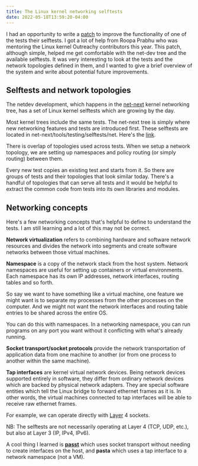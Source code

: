```yaml
---
title: The Linux kernel networking selftests
date: 2022-05-18T13:59:20-04:00
---
```


I had an opportunity to write a [patch](https://git.kernel.org/pub/scm/linux/kernel/git/netdev/net-next.git/commit/?id=a313f858ed36) to improve the functionality of one of the tests their selftests. I got a lot of help from Roopa Prabhu who was mentoring the Linux kernel Outreachy contributors this year. This patch, although simple, helped me get comfortable with the net-dev tree and the available selftests. It was very interesting to look at the tests and the network topologies defined in them, and I wanted to give a brief overview of the system and write about potential future improvements.

## Selftests and network topologies
The netdev development, which happens in the [net-next](https://git.kernel.org/pub/scm/linux/kernel/git/netdev/net-next.git/) kernel networking tree, has a set of Linux kernel selftests which are growing by the day.

Most kernel trees include the same tests. The net-next tree is simply where new networking features and tests are introduced first. These selftests are located in net-next/tools/testing/selftests/net. Here's the [link](https://git.kernel.org/pub/scm/linux/kernel/git/torvalds/linux.git/tree/tools/testing/selftests/net).  

There is overlap of topologies used across tests. When we setup a network topology, we are setting up namespaces and policy routing (or simply routing) between them.

Every new test copies an existing test and starts from it. So there are groups of tests and their topologies that look similar today. There's a handful of topologies that can serve all tests and it would be helpful to extract the common code from tests into its own libraries and modules.

## Networking concepts
Here's a few networking concepts that's helpful to define to understand the tests.
I am still learning and a lot of this may not be correct.

**Network virtualization** refers to combining hardware and software network resources and divides the network into segments and create software networks between those virtual machines.

**Namespace** is a copy of the network stack from the host system. Network namespaces are useful for setting up containers or virtual environments. Each namespace has its own IP addresses, network interfaces, routing tables and so forth.

So say we want to have something like a virtual machine, one feature we might want is to separate my processes from the other processes on the computer. And we might not want the network interfaces and routing table entries to be shared across the entire OS.

You can do this with namespaces. In a networking namespace, you can run programs on any port you want without it conflicting with what's already running.

**Socket transport/socket protocols** provide the network transportation of application data from one machine to another (or from one process to another within the same machine).

**Tap interfaces** are kernel virtual network devices. Being network devices supported entirely in software, they differ from ordinary network devices which are backed by physical network adapters. They are special software entities which tell the Linux bridge to forward ethernet frames as it is. In other words, the virtual machines connected to tap interfaces will be able to receive raw ethernet frames.

For example, we can operate directly with [Layer](https://en.wikipedia.org/wiki/OSI_model) 4 sockets.

NB: The selftests are not necessarily operating at Layer 4 (TCP, UDP, etc.), but also at Layer 3 (IP, IPv4, IPv6).

A cool thing I learned is [**passt**](https://passt.top/passt/about/) which uses socket transport without needing to create interfaces on the host, and **pasta** which uses a tap interface to a network namespace (not a VM).
